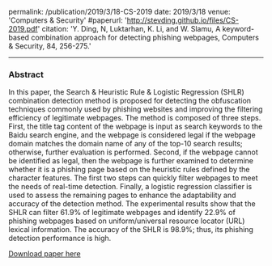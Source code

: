 permalink: /publication/2019/3/18-CS-2019
date: 2019/3/18
venue: 'Computers & Security'
#paperurl: 'http://stevding.github.io/files/CS-2019.pdf'
citation: 'Y. Ding, N, Luktarhan, K. Li, and W. Slamu, A keyword-based combination approach for detecting phishing webpages, Computers & Security, 84, 256-275.'

---
### Abstract

In this paper, the Search & Heuristic Rule & Logistic Regression (SHLR) combination detection method is proposed for detecting the obfuscation techniques commonly used by phishing websites and improving the filtering efficiency of legitimate webpages. The method is composed of three steps. First, the title tag content of the webpage is input as search keywords to the Baidu search engine, and the webpage is considered legal if the webpage domain matches the domain name of any of the top-10 search results; otherwise, further evaluation is performed. Second, if the webpage cannot be identified as legal, then the webpage is further examined to determine whether it is a phishing page based on the heuristic rules defined by the character features. The first two steps can quickly filter webpages to meet the needs of real-time detection. Finally, a logistic regression classifier is used to assess the remaining pages to enhance the adaptability and accuracy of the detection method. The experimental results show that the SHLR can filter 61.9% of legitimate webpages and identify 22.9% of phishing webpages based on uniform/universal resource locator (URL) lexical information. The accuracy of the SHLR is 98.9%; thus, its phishing detection performance is high.

[Download paper here](https://www.sciencedirect.com/science/article/pii/S0167404819300707)
